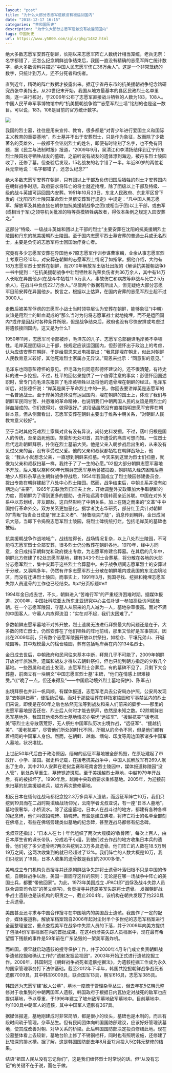 ```yaml
---
layout: "post"
title: "为什么大部分志愿军遗骸没有被运回国内"
date: "2018-12-17 16:15"
categories: "共和国历史"
description: "为什么大部分志愿军遗骸没有被运回国内"
tags: 中国历史
url: https://www.y5000.com/zgls/ghg/1482.html
---
```






绝大多数志愿军安葬在朝鲜，长期以来志愿军阵亡人数统计相当笼统，老兵无奈：名字都错了，还怎么纪念朝鲜战争结束后，我国一直没有精确的志愿军阵亡统计数字，绝大多数资料只描述“中国人民志愿军伤亡36万余人”。这是一个非常笼统的数字，只统计到万人，还不分死者和伤者。

直到近年，精确的阵亡数据才披露出来。据辽宁省丹东市的抗美援朝战争纪念馆研究员张中勇指出，从20世纪末开始，我国从地方最基本的县区民政烈士名单里面，逐一进行核对，于2006年公布了志愿军直接战斗牺牲的人数为183，108人。中国人民革命军事博物馆中的“抗美援朝战争馆”“志愿军烈士墙”铭刻的也是这一数目。可以说，183，108是目前的官方统计数字。

![](https://img.y5000.com/uploads/allimg/130725/2-130H5204U45W.jpg)

我国的烈士墓，往往是用来宣传、教育，很多都是“对青少年进行爱国主义和国际主义教育的重要基地”，烈士墓并不出于安葬烈士，只是作为象征，故而除了少数著名的英雄外，一般都不会铭刻烈士的姓名，即便有时铭刻了名字，也不免有问题，据《民主与法制时报》报道，“2009年9月，吴清江和李清扬结伴到辽宁丹东烈士陵园找寻牺牲战友的墓碑，之前听说有战友的遗体漂到海边，被丹东烈士陵园收了，还修了墓。但查验后发现，15名战友的名字错了一半。年近80岁的两位老兵无奈地说：‘名字都错了，还怎么纪念?’”

绝大多数志愿军安葬在朝鲜，只有团以上干部及负伤归国后牺牲的烈士才安葬国内在朝鲜战争时期，政府要求将阵亡的将士就近掩埋，除了团级以上干部及特级、一级的战斗英雄可运回国内安葬。1951年10月23日，东北人民政府、东北军区曾下发的《沈阳市烈士陵园革命烈士灵柩安葬暂行规定》中规定：“凡中国人民志愿军、解放军及其他直接在朝参加抗美援朝战争之团(或相当于团)以上干部，或由军(或相当于军)之领导机关批准的特等英模牺牲病故者，得依本条例之规定入园安葬之。”

这部分“特级、一级战斗英雄和团以上干部的烈士”主要安葬在沈阳的抗美援朝烈士陵园和丹东的抗美援朝烈士陵园。至于国内志愿军烈士墓安葬的普通士兵或无名烈士，主要是负伤的志愿军将士回国治疗身亡者。

究竟有多少志愿军安葬在异国他乡?原志愿军作训参谋曹家麟，业余从事志愿军烈士考察已经10年，对安葬在朝鲜的志愿军烈士情况了如指掌。据他介绍，大约有18万志愿军烈士安葬在朝鲜，而2010年解放军出版社出版的《解读抗美援朝战争》一书中提到：“在抗美援朝战争中壮烈牺牲和光荣负伤者共36万余人，其中有14万人长眠在异国他乡(在战斗中牺牲11.5万余人，事故伤亡和病故等非战斗死亡2.5万余人)，在战斗中负伤22.1万余人。”尽管两个数据有所出入，但无疑绝大部分志愿军目前安葬在异国他乡。换言之，根据以上估算，在国内安葬的志愿军烈士超不过3000人。

走散后被美军俘虏的志愿军小战士当时领导层认为安葬在朝鲜，能够象征“(中朝)友谊是用烈士的鲜血凝成的”那么当时为何将志愿军战士就地掩埋，而不是运回国内?或许是因战时各种条件所限，但是战争结束后，政府也没有尽快安排或考虑过将遗骸接回国内，这又是为什么?

1950年11月，志愿军司令部被炸，毛泽东的儿子、志愿军总部翻译毛岸英不幸牺牲。毛岸英是团级以上干部，按规定应该运回国内，但彭德怀出于政治上的考虑，认为应该安葬在朝鲜，于是给周恩来发电报提出：“我意即埋在朝北，似此对朝鲜人民教育意义较好，其他死难烈士家属亦无异议。”周恩来批示：“同意彭的意见。”

毛泽东也同意彭德怀的意见。但毛泽为何同意彭德怀建议的，还不很清楚，有待史料的进一步挖掘。不过，杜平的回忆录提供了一个值得注意的事实：彭德怀回国述职时，曾专门向毛泽东报告了毛岸英牺牲以及将他的遗骨埋在朝鲜的经过。毛泽东听后，对彭德怀说：“岸英是属于革命烈士中的一员，你回去要讲岸英是志愿军的一名普通战士。至于岸英的遗体没有运回国内，埋在朝鲜的国土上，体现了我们与朝鲜军民同甘苦、共患难的革命精神，也说明我们中朝两国人民的友谊是用烈士的鲜血凝成的。你们做得对，做得很好。”
这段话虽然没有直接指明志愿军安葬在朝鲜本意，但从侧面看出，志愿军安葬在朝鲜主要出于维系中朝关系，“对朝鲜人民教育意义较好”。

至于当时其他死难烈士家属对此有没有异议，尚待史料发掘。不过，落叶归根是国人的传统，至亲战死他国，祭奠却无处叩首，其所遭受的痛苦可想而知。一位烈士后代远赴朝鲜拜祭，扑倒在烈士墓前大哭。他是父亲入朝参战后出生的，从来没有见过父亲的面，没有享受过父爱。他的父亲和叔叔都牺牲在朝鲜战场上，他说：“我从小就想念父亲，一直想到朝鲜来扫墓。今天来到这里为烈士们扫墓，就像为父亲和叔叔扫墓一样，我终于了了一生的心愿。”02但大部分朝鲜志愿军墓地不开放，后人难以祭拜60年代朝鲜志愿军墓地曾被捣毁，朝鲜陷入经济困难后墓地少人照料杂草丛生朝鲜战争停战后，1954年我国成立了烈士陵园修建委员会，拨出专款在朝鲜建起了八处中心烈士陵园。然而，战争结束后，中朝关系并没有如期走向“亲密”。1965年苏联勃烈日涅夫上台，开始调整外交政策加大争取朝鲜的力度，而朝鲜为了得到更多的援助，也开始远离中国转而亲近苏联。中国在对外关系中以苏划线，非友即敌，这自然影响了中朝关系。加上在随之而来的“文革”中中国推行革命外交，双方关系更加恶化。据学者沈志华研究，部分红卫兵针对朝鲜的“背叛”指责金日成是“修正主义者”、“赫鲁晓夫门徒”，消息传到朝鲜，金日成闻讯大怒，当即下令捣毁志愿军烈士陵园，将烈士碑统统打烂，包括毛岸英的墓碑也被砸。

抗美援朝战争作战地域广，战线拉得长，战场情况复杂，以上八处烈士陵园，不可能将志愿军烈士全部安葬，很多烈士仍分散葬在朝鲜各地。1970年，经中方同意，金日成指示朝鲜党和政府拨出专款，为志愿军修建合葬墓。在其后的几年中，朝鲜北方修建了62处志愿军墓地，建有343个烈士合葬墓，将分散在各地的大部分志愿军烈士，集中安葬于这些烈士合葬墓中。由于战争期间志愿军烈士的安葬过于分散，又事隔多年，仍然有许多志愿军烈士分散在朝鲜境内或我国的东北边境地区，而没有迁进烈士陵园。而事实上，1991年3月，我国寻找、挖掘和掩埋志愿军失踪人员遗骨的工作也已经结束。#p#分页标题#e#

1994年金日成去世，不久，朝鲜进入“苦难行军”的严重经济困难时期。据媒体报道，2000年，中国社科院亚太所东北亚研究中心主任朴键一参加高级访问团赴朝。在一个志愿军陵园，守墓人从原来的几人减为一人，墓地杂草很高。面对不满的中国客人，守墓人内疚得流泪：“实在对不起，我们太困难了。”

多数朝鲜志愿军墓地不对外开放，烈士遗属无法进行拜祭最大的问题还是在于，大多数的阵亡烈士，仍然安葬在了他们牺牲的阵地前线，那里又恰好是军事禁区，因此在2009年前，只有数个志愿军陵园开放以供祭扫，如桧仓、平壤兄弟山、开城陵园等。其中规模最大的桧仓陵园，葬有包括毛岸英在内的134名烈士。

金日成去世后，中朝政府和民间往来基本中断，拜祭几乎不可能了，2009年朝鲜开放对华旅游后，遗属和战友才得以去朝鲜祭扫，但也只能到朝方指定的少数几个墓地。一些烈属和老战士发现，志愿军烈士合葬后，有的墓碑不见了，只剩下大合葬墓，前面立有一块朝文“中国志愿军烈士墓”主碑，“他们在情感上很难接受。”(《“晚了一点，但还来得及”——中国启动境外烈士墓地保护》、陈军吉)

出境拜祭也并非一帆风顺。有媒体报道，志愿军老兵去公安局办护照，公安局发现是“去朝鲜扫墓”，便拒绝受理。而对于那些埋葬在非指定陵园和军事禁区内的烈士们来说，即使是在60年之后也依然无法等到战友和亲人们前来的脚步——那里的志愿军墓地是否还在、烈士后人何时才能去祭拜，依然是未知之数。02除朝鲜志愿军墓地外，我国其他境外烈士墓地情况亦堪忧“远征军”、“援越抗美”“援老抗美”等烈士忠骨散落荒野，无人祭扫中国军队历次出境作战，“远征军”、“援越抗美”、“援老抗美”，尽管他们所处的时代不同，所服从的命令不同，但是他们都有着相同的中国军人身份。然而，在朝鲜、越南、缅甸、印度等周边国家诸多中国军人墓地，状况堪忧。

上世纪50年代后由于政治原因，缅甸的远征军墓地被全部捣毁，在原址建起了市政厅、小学、菜园。据史料记载，在援老抗美战争中，中国人民解放军有269人献出了生命，其中210人安葬在老挝孟赛和班南舍烈士陵园中，媒体报道称陵园“没人管”，到处杂草重生，墓碑锈迹斑斑。至于美援越烈士墓地，中越1979年开战后，有的被损坏了。1990年后，越南中央政府要求重修墓地。2005年，为迎接前来扫墓的抗美援越老兵，越方再次整修墓地。

相反日本在缅甸连战马都纪念挖2.3万多具军人遗骸，而远征军阵亡10万，我们只挖到19具而在二战时期滇缅战场仰光，云南学者戈叔亚说，有一座“日本人墓地”，墓地很奢华，小桥流水。除了这座墓地，日本人在战斗过的地方，都建有各种各样的纪念碑，他们叫做招魂碑、镇魂碑。有些是建立佛塔，将阵亡将士的名单全部刻在佛塔上，有些在佛塔旁建类似墓地的纪念碑，甚至连战马都修有纪念碑。

戈叔亚还指出：“日本人在七十年代组织了两次大规模的‘收骨团’，每次上百人，由日本厚生省的课长带队，分成若干小组，到他们过去作战的地方收集日本兵的遗骨。他们挖了多少遗骨呢?两次共挖到2.3万多具遗骨。他们阵亡的人数在18.5万到19万之间，这两次收集到的就已经超过了12%。我们阵亡的人数大概是10万，我们只挖到了19具，日本人收集的遗骨数是我们的2000多倍。”

美韩成立专门机构负责搜寻并还原朝鲜战争失踪将士遗骨叶落归根不只是中国的传统，自朝鲜战争以后，美国一直固守这样的原则：无论是在哪一场战争中阵亡的美国士兵，都要“带他回家”。为此，1973年美国成立
JPAC(即“战俘及战斗失踪人员联合调查司令部”的英文缩写)，负责搜寻并还原美军失踪将士遗骨。
发掘朝鲜战争战士遗骸也是该机构的职责之一，截止2004年，该机构在朝共发现了约220具士兵遗骨。

美国甚至还寻求与中国合作搜寻在中国境内的美国战士遗骸。我国作了一定的配合，媒体报道称，解放军档案馆自2006年起对尘封半个多世纪的志愿军档案进行全面整理鉴定，重点查找美军在战争中失踪人员的下落，并于2009年向美方提供了包括4份军事档案在内的首批成果。在这4份涉美失踪人员档案中，现在最有希望留下残骸的事件是59年前在广东坠毁的一架美军轰炸机。

而韩国，很早就启动遗骸的搜寻保护工作，并于2000年4月专门成立负责朝鲜战争遗骸挖掘和确认工作的“遗骸发掘监视团”，2003年开始正式进行遗骸挖掘工作。2008年，韩国制定《朝鲜战争战死者遗骸挖掘法》，为遗骸挖掘工作成为永久的国家管理事务打下法律基础。截至2012年下半年，韩国共挖掘朝鲜战争战死者遗骸7009具，其中韩军6009具，联合国军13具，朝军616具，志愿军385具。

韩国还为志愿军建“敌人公墓”，墓地一度疏于管理杂草丛生，但去年花5亿韩元整修对于收集到的中朝两国军人遗骸，韩国政府于根据日内瓦协定对战死的敌军也应提供墓地，予以尊重，于1996年建立了坡州敌军墓地敌军墓地中。目前墓地中，约1100具中朝军人的遗骸，其中中国军人遗骸有367具。

据媒体报道，墓地刚建成时非常简陋，都是很小的坟头，墓碑也是木制的，而且有段时间疏于管理，杂草丛生。但有民间团体向韩国国防部建议，应该好好管理该墓地，使其成改善对朝、对华关系的桥梁。此后韩国国防部决定投资修缮此地。现在公墓整体看上去较新，墓地台阶上修了不锈钢栏杆，同时也有照明设施，还修建了比较深的排水槽。据了解，这是韩国国防部去年8月至12月投入5亿韩元整修的结果。

结语“祖国人民从没有忘记你们”，这是我们缅怀烈士时常说的话。但“从没有忘记”的关键不在于说，而在于做。
